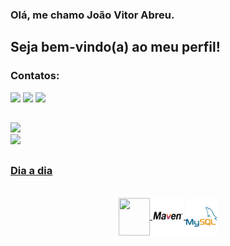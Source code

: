 ### Olá, me chamo João Vitor Abreu. 
## Seja bem-vindo(a) ao meu perfil!

### Contatos:

<div>  
  <a href="https://www.linkedin.com/in/araujo-vitor-abreu/"><img src="https://img.shields.io/badge/-LinkedIn-%230077B5?style=for-the-badge&logo=linkedin&logoColor=white" target="_blank"></a>
  <a href="https://instagram.com/ara.jv" /><img src="https://img.shields.io/badge/-Instagram-%23E4405F?style=for-the-badge&logo=instagram&logoColor=white" target="_blank"></a>
  <a href="mailto:joaovtdeabreu@gmail.com" /><img src="https://img.shields.io/badge/-Gmail-%23333?style=for-the-badge&logo=gmail&logoColor=red" target="_blank">
  </a>
</div>

##

<div>
  <a href="https://github.com/seu-usuário-aqui">
  <img loading="lazy" height="200em" src="https://github-readme-stats.vercel.app/api?username=abrVit&show_icons=true&theme=cobalt&include_all_commits=true&count_private=true" />
  <div>
    <img loading="lazy" height="160em" src="https://github-readme-stats.vercel.app/api/top-langs/?username=abrVit&layout=compact&langs_count=7&theme=cobalt" />
</div>

##
### Dia a dia

<div style="displa: inline_block"><br>
<div align="center">
  <img align="center" height="60" width="50" src="https://cdn.jsdelivr.net/gh/devicons/devicon/icons/java/java-original-wordmark.svg" />
  <img align="center" height="60" width="50" src="https://github.com/devicons/devicon/blob/master/icons/maven/maven-original-wordmark.svg" />
  <img align="center" height="60" width="50" src="https://github.com/devicons/devicon/blob/master/icons/mysql/mysql-original-wordmark.svg" />
</div>
